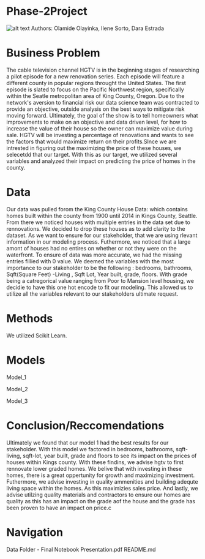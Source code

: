 # Phase-2Project
![alt text](https://upload.wikimedia.org/wikipedia/commons/thumb/c/c5/HGTV_US_Logo_2015.svg/1200px-HGTV_US_Logo_2015.svg.png)
Authors: Olamide Olayinka, Ilene Sorto, Dara Estrada


# Business Problem
The cable television channel HGTV is in the beginning stages of researching a pilot episode for a new renovation series. 
Each episode will feature a different county in popular regions throught the United States. 
The first episode is slated to focus on the Pacific Northwest region, specifically within the Seatle metropolitan area of King County, Oregon. 
Due to the network's aversion to financial risk our data science team was contracted to provide an objective, outside analysis on the best ways to mitigate risk moving forward. Ultimately, the goal of the show is to tell homeowners what improvements to make on an objective and data driven level, for how to increase the value of their house so the owner can maximize value during sale. HGTV will be investing a percentage of renovations and wants to see the factors that would maximize return on their profits.SInce we are intrested in figuring out the maximizing the price of these houses, we selecetdd that our target. With this as our target,  we utilized several variables and analyzed their impact on predicting the price of homes in the county.
 
# Data
Our data was pulled forom the King County House Data: which contains homes built within the county from 1900 until 2014 in Kings County, Seattle. From there we noticed houses with multiple entries in the data set due to rennovations. We decided to drop these houses as to add clarity to the dataset. As we want to ensure for our stakeholder, that we are using rlevant information in our modeling process.  Futhermore, we noticed that a large amont of houses had no entires on whether or not they were on the waterfront. To ensure of data was more accurate, we had the missing entries fillied with 0 value. We deemed the variables with the most importance to our stakeholder to be the following : bedrooms, bathrooms, Sqft(Square Feet) -Living , Sqft Lot, Year built, grade, floors. With grade being a catregorical value ranging from Poor to Mansion level housing, we decidie to have this one hot encode to fit our modeling. This allowed us to utilize all the variables relevant to our stakeholders ultimate request. 

# Methods
We utilized Scikit Learn. 

# Models
Model_1

Model_2

Model_3


# Conclusion/Reccomendations
Ultimately we found that our model 1 had the best results for our stakeholder. With this model we factored in bedrooms, bathrooms, sqft- living, sqft-lot, year built, grade and floors to see its impact on the prices of houses within Kings county. With these findins, we advise hgtv to first rennovate lower graded homes. We belive that with investing in these homes, there is a great oppertunity for growth and maximizing investment. Futhermore, we advise investing in quality ammenities and building adequte living space within the homes. As this maximizies sales price. And lastly, we advise utilzing quality materials and contractors to ensure our homes are quality as this has an impact on the grade aof the house and the grade has been proven to have an impact on price.c 


# Navigation
Data Folder - 
Final Notebook
Presentation.pdf
README.md
